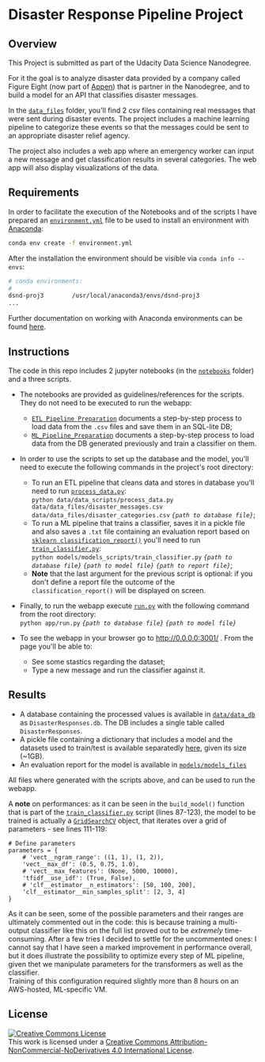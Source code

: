 # Disaster Response Pipeline Project

## Overview

This Project is submitted as part of the Udacity Data Science Nanodegree.

For it the goal is to analyze disaster data provided by a company called Figure Eight (now part of [Appen](https://appen.com/)) that is partner in the Nanodegree, and to build a model for an API that classifies disaster messages.

In the [`data_files`](./data/data_files) folder, you'll find 2 csv files containing real messages that were sent during disaster events. The project includes a machine learning pipeline to categorize these events so that the messages could be sent to an appropriate disaster relief agency.

The project also includes a web app where an emergency worker can input a new message and get classification results in several categories. The web app will also display visualizations of the data. 


## Requirements
In order to facilitate the execution of the Notebooks and of the scripts I have prepared an [`environment.yml`](./environment.yml) file to be used to install an environment with [Anaconda](https://www.continuum.io/downloads):

```sh
conda env create -f environment.yml
```

After the installation the environment should be visible via `conda info --envs`:

```sh
# conda environments:
#
dsnd-proj3        /usr/local/anaconda3/envs/dsnd-proj3
...

```

Further documentation on working with Anaconda environments can be found [here](https://docs.conda.io/projects/conda/en/latest/user-guide/tasks/manage-environments.html). 

## Instructions
The code in this repo includes 2 jupyter notebooks (in the [`notebooks`](./notebooks) folder) and a three scripts. 

* The notebooks are provided as guidelines/references for the scripts. They do not need to be executed to run the webapp:
    - [`ETL Pipeline Preparation`](./notebooks/ETL_Pipeline_Preparation.ipynb) documents a step-by-step process to load data from the `.csv` files and save them in an SQL-lite DB;
    - [`ML_Pipeline_Preparation`](./notebooks/ML_Pipeline_Preparation.ipynb) documents a step-by-step process to load data from the DB generated previously and train a classifier on them.

* In order to use the scripts to set up the database and the model, you'll need to execute the following commands in the project's root directory:
    - To run an ETL pipeline that cleans data and stores in database you'll need to run [`process_data.py`](./data/data_scripts/process_data.py):  
        `python data/data_scripts/process_data.py data/data_files/disaster_messages.csv data/data_files/disaster_categories.csv` _`{path to database file}`_;
    - To run a ML pipeline that trains a classifier, saves it in a pickle file and also saves a `.txt` file containing an evaluation report based on [`sklearn classification_report()`](https://scikit-learn.org/stable/modules/generated/sklearn.metrics.classification_report.html) you'll need to run [`train_classifier.py`](./models/models_scripts/train_classifier.py):  
        `python models/models_scripts/train_classifier.py` _`{path to database file}`_ _`{path to model file}`_ _`{path to report file}`_;
    - **Note** that the last argument for the previous script is optional: if you don't define a report file the outcome of the `classification_report()` will be displayed on screen.
        
 
* Finally, to run the webapp execute [`run.py`](./app/run.py) with the following command from the root directory:  
        `python app/run.py` _`{path to database file}`_ _`{path to model file}`_

* To see the webapp in your browser go to http://0.0.0.0:3001/ . From the page you'll be able to:
    - See some stastics regarding the dataset;
    - Type a new message and run the classifier against it.  
    
## Results
* A database containing the processed values is available in [`data/data_db`](./data/data_db) as `DisasterResponses.db`. The DB includes a single table called `DisasterResponses`.
* A pickle file containing a dictionary that includes a model and the datasets used to train/test is available separatedly [here](https://drive.google.com/file/d/1laeKEC0yin0gqBFHb2-mLAgR308N5dsw/view?usp=sharing), given its size (~1GB).
* An evaluation report for the model is available in [`models/models_files`](./models/models_files) 

All files where generated with the scripts above, and can be used to run the webapp.

A **note** on performances: as it can be seen in the `build_model()` function that is part of the [`train_classifier.py`](./models/models_scripts/train_classifier.py) script (lines 87-123), the model to be trained is actually a [`GridSearchCV`](https://scikit-learn.org/stable/modules/generated/sklearn.model_selection.GridSearchCV.html) object, that iterates over a grid of parameters - see lines 111-119:

```
# Define parameters
parameters = {
    # 'vect__ngram_range': ((1, 1), (1, 2)),
    'vect__max_df': (0.5, 0.75, 1.0),
    # 'vect__max_features': (None, 5000, 10000),
    'tfidf__use_idf': (True, False),
    # 'clf__estimator__n_estimators': [50, 100, 200],
    'clf__estimator__min_samples_split': [2, 3, 4]
}
```

As it can be seen, some of the possible parameters and their ranges are ultimately commented out in the code: this is because training a multi-output classifier like this on the full list proved out to be _extremely_ time-consuming. After a few tries I decided to settle for the uncommented ones: I cannot say that I have seen a marked improvement in performance overall, but it does illustrate the possibility to optimize every step of ML pipeline, given thet we manipulate parameters for the transformers as well as the classifier.  
Training of this configuration required slightly more than 8 hours on an AWS-hosted, ML-specific VM. 

## License
 <a rel="license" href="http://creativecommons.org/licenses/by-nc-nd/4.0/"><img alt="Creative Commons License" style="border-width:0" src="https://i.creativecommons.org/l/by-nc-nd/4.0/88x31.png" /></a><br />This work is licensed under a <a rel="license" href="http://creativecommons.org/licenses/by-nc-nd/4.0/">Creative Commons Attribution-NonCommercial-NoDerivatives 4.0 International License</a>.
